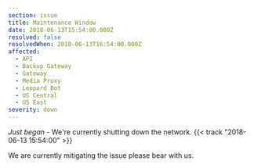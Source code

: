 ```yaml
---
section: issue
title: Maintenance Window
date: 2018-06-13T15:54:00.000Z
resolved: false
resolvedWhen: 2018-06-13T16:54:00.000Z
affected:
  - API
  - Backup Gateway
  - Gateway
  - Media Proxy
  - Leopard Bot
  - US Central
  - US East
severity: down
---
```

*Just began* - We're currently shutting down the network. {{< track "2018-06-13 15:54:00" >}}

We are currently mitigating the issue please bear with us.
